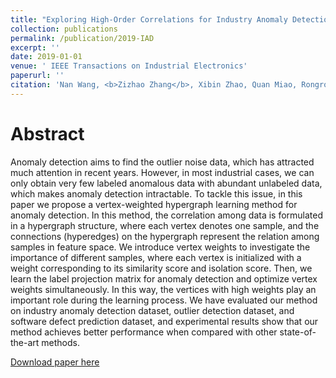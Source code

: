 ```yaml
---
title: "Exploring High-Order Correlations for Industry Anomaly Detection"
collection: publications
permalink: /publication/2019-IAD
excerpt: ''
date: 2019-01-01
venue: ' IEEE Transactions on Industrial Electronics'
paperurl: ''
citation: 'Nan Wang, <b>Zizhao Zhang</b>, Xibin Zhao, Quan Miao, Rongrong Ji, Yue Gao, &quot;Exploring High-Order Correlations for Industry Anomaly Detection&quot;. <i>IEEE Transactions on Industrial Electronics</i>, 2019.'
---
```

Abstract
===
Anomaly detection aims to find the outlier noise data, which has attracted much attention in recent years. However, in most industrial cases, we can only obtain very few labeled anomalous data with abundant unlabeled data, which makes anomaly detection intractable. To tackle this issue, in this paper we propose a vertex-weighted hypergraph learning method for anomaly detection. In this method, the correlation among data is formulated in a hypergraph structure, where each vertex denotes one sample, and the connections (hyperedges) on the hypergraph represent the relation among samples in feature space. We introduce vertex weights to investigate the importance of different samples, where each vertex is initialized with a weight corresponding to its similarity score and isolation score. Then, we learn the label projection matrix for anomaly detection and optimize vertex weights simultaneously. In this way, the vertices with high weights play an important role during the learning process. We have evaluated our method on industry anomaly detection dataset, outlier detection dataset, and software defect prediction dataset, and experimental results show that our method achieves better performance when compared with other state-of-the-art methods.

[Download paper here](https://ieeexplore.ieee.org/stamp/stamp.jsp?arnumber=8684782)
